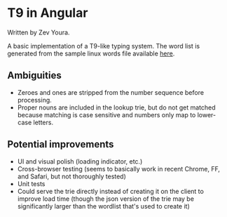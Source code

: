 T9 in Angular
=============

Written by Zev Youra.

A basic implementation of a T9-like typing system. The word list is generated from the sample linux words file available [here](http://www.cs.duke.edu/~ola/ap/linuxwords). 

Ambiguities
-----------
- Zeroes and ones are stripped from the number sequence before processing.
- Proper nouns are included in the lookup trie, but do not get matched because matching is case sensitive and numbers only map to lower-case letters.

Potential improvements
----------------------
- UI and visual polish (loading indicator, etc.)
- Cross-browser testing (seems to basically work in recent Chrome, FF, and Safari, but not thoroughly tested)
- Unit tests
- Could serve the trie directly instead of creating it on the client to improve load time (though the json version of the trie may be significantly larger than the wordlist that's used to create it)